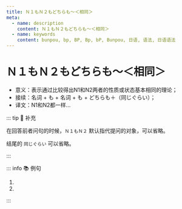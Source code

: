 ```yaml
---
title: Ｎ１もＮ２もどちらも～＜相同＞
meta:
  - name: description
    content: Ｎ１もＮ２もどちらも～＜相同＞
  - name: keywords
    content: bunpou, bp, BP, Bp, bP, Bunpou, 日语, 语法, 日语语法
---
```


# Ｎ１もＮ２もどちらも～＜相同＞

* 意义：表示通过比较得出N1和N2两者的性质或状态基本相同的理论；
* 接续：名词 + も + 名词 + も + どちらも＋（同じぐらい）；
* 译文：N1和N2都一样...

::: tip :bookmark: 补充

在回答前者问句的时候，`Ｎ１もＮ２` 默认指代提问的对象，可以省略。

结尾的 `同じぐらい` 可以省略。

:::

::: info :books: 例句

1. <grammer-content id='1-11-8-0' sentence="A: [京劇/きょうげき]と[宝塚/たからづか]とではどちらのほうが[好/す]きですか。" trans="A: 京剧跟歌剧你更喜欢哪个？" />
   <grammer-content id='1-11-8-1' sentence="B: **どちらも[同/おな]じぐらい**[好/す]きです。" trans="B: 我都喜欢。" />
2. <grammer-content id='1-11-8-2' sentence="[山田/やまだ]さんは**サッカーもテニスも、どちらも**[上手/じょうず]です。" trans="足球跟网球山田都挺擅长的。" />

:::
